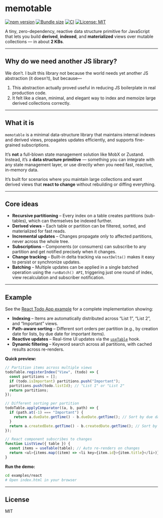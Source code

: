# memotable

[![npm version](https://img.shields.io/npm/v/memotable.svg?color=007acc)](https://www.npmjs.com/package/memotable)
[![Bundle size](https://img.shields.io/bundlephobia/minzip/memotable?label=size&color=success)](https://bundlephobia.com/package/memotable)
[![CI](https://github.com/shudv/memotable/actions/workflows/ci.yml/badge.svg)](https://github.com/shudv/memotable/actions)
[![License: MIT](https://img.shields.io/badge/license-MIT-blue.svg)](LICENSE)

A tiny, zero-dependency, reactive data structure primitive for JavaScript that lets you build **derived**, **indexed**, and **materialized** views over mutable collections — in about **2 KBs**.

---

## Why do we need another JS library?

We don’t. I built this library not because the world needs yet another JS abstraction (it doesn’t), but because—

1. This abstraction actually proved useful in reducing JS boilerplate in real production code.
2. It felt like a clean, minimal, and elegant way to index and memoize large derived collections correctly.

---

## What it is

`memotable` is a minimal data-structure library that maintains internal indexes and derived views, propagates updates efficiently, and supports fine-grained subscriptions.

It’s **not** a full-blown state management solution like MobX or Zustand. Instead, it’s a **data structure primitive** — something you can integrate with any state management layer, or use directly when you need fast, reactive, in-memory data.

It’s built for scenarios where you maintain large collections and want derived views that **react to change** without rebuilding or diffing everything.

---

## Core ideas

- **Recursive partitioning** – Every index on a table creates partitions (sub-tables), which can themselves be indexed further.
- **Derived views** – Each table or partition can be filtered, sorted, and materialized for fast reads.
- **Incremental updates** – Changes propagate only to affected partitions, never across the whole tree.
- **Subscriptions** – Components (or consumers) can subscribe to any partition and get notified precisely when it changes.
- **Change tracking** – Built-in delta tracking via `nextDelta()` makes it easy to persist or synchronize updates.
- **Batching** – Multiple updates can be applied in a single batched operation using the `runBatch() API`, triggering just one round of index, view recalculation and subscriber notification.

---

## Example

See the [React Todo App example](./examples/react/TodoApp.tsx) for a complete implementation showing:

- **Indexing** – Items are automatically distributed across “List 1”, “List 2”, and “Important” views.
- **Path-aware sorting** – Different sort orders per partition (e.g., by creation date for lists, by due date for important items).
- **Reactive updates** – Real-time UI updates via the [`useTable`](./examples/react/useTable.ts) hook.
- **Dynamic filtering** – Keyword search across all partitions, with cached results across re-renders.

**Quick preview:**

```ts
// Partition items across multiple views
todoTable.registerIndex("View", (todo) => {
  const partitions = [];
  if (todo.isImportant) partitions.push("Important");
  partitions.push(todo.listId); // "List 1" or "List 2"
  return partitions;
});

// Different sorting per partition
todoTable.applyComparator((a, b, path) => {
  if (path.at(-1) === "Important") {
    return a.dueDate.getTime() - b.dueDate.getTime(); // Sort by due date
  }
  return a.createdDate.getTime() - b.createdDate.getTime(); // Sort by creation date
});

// React component subscribes to changes
function ListView({ table }) {
  const items = useTable(table); // Auto re-renders on changes
  return <ul>{items.map((item) => <li key={item.id}>{item.title}</li>)}</ul>;
}
```

**Run the demo:**

```bash
cd examples/react
# Open index.html in your browser
```

---

## License

MIT
